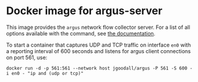 # Docker image for argus-server

This image provides the `argus` network flow collector server. For a list of all options available with the command, see [the documentation](http://qosient.com/argus/man/man8/argus.8.pdf).

To start a container that captures UDP and TCP traffic on interface `en0` with a reporting interval of 600 seconds and listens for argus client connections on port 561, use:

```
docker run -d -p 561:561 --network host jgoodall/argus -P 561 -S 600 -i en0 - "ip and (udp or tcp)"
```

